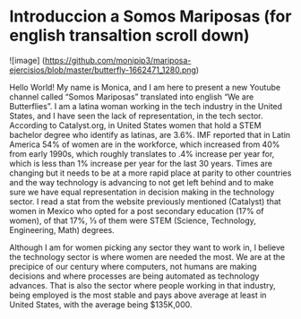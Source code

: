 # Introduccion a Somos Mariposas (for english transaltion scroll down)
![image] (https://github.com/monipip3/mariposa-ejercisios/blob/master/butterfly-1662471_1280.png)

Hello World! My name is Monica, and I am here to present a new Youtube channel called “Somos Mariposas” translated into english “We are Butterflies”.
I am a latina woman working in the tech industry in the United States, and I have seen the lack of representation, in the tech sector.
According to Catalyst.org, in United States women that hold a STEM bachelor degree who identify as latinas, are 3.6%. IMF reported that in Latin America 54% of women are in the workforce, which increased from 40% from early 1990s, which roughly translates to .4% increase per year for, which is less than 1% increase per year for the last 30 years.
Times are changing but it needs to be at a more rapid place at parity to other countries and the way technology is advancing to not get left behind and to make sure we have equal representation in decision making in the technology sector.
I read a stat from the website previously mentioned (Catalyst) that women in Mexico who opted for a post secondary education (17% of women),  of that 17%, ⅓ of them were STEM (Science, Technology, Engineering, Math) degrees. 

Although I am for women picking any sector they want to work in, I believe the technology sector is where women are needed the most. We are at the precipice of our century where computers, not humans are making decisions and where processes are being automated as technology advances.
That is also the sector where people working in that industry, being employed is the most stable and pays above average at least in United States, with the average being $135K,000.
